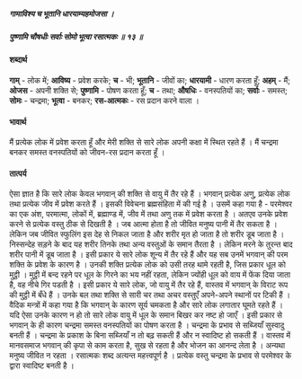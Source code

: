 ##### गामाविश्य च भूतानि धारयाम्यहमोजसा ।
##### पुष्णामि चौषधीः सर्वाः सोमो भूत्वा रसात्मकः ॥ १३ ॥

#### शब्दार्थ

**गाम्** - लोक में; **आविष्य** - प्रवेश करके; **च** - भी; **भूतानि** - जीवों का; **धारयामी** - धारण करता हूँ; **अहम्** - मैं; **ओजस** - अपनी शक्ति से; **पुष्णामि** - पोषण करता हूँ; **च** - तथा; **औषधिः** - वनस्पतियों का; **सर्वाः** - समस्त; **सोमः** - चन्द्रमा; **भूत्वा** - बनकर; **रस-आत्मकः** - रस प्रदान करने वाला ।‌‌‌

#### भावार्थ

मैं प्रत्येक लोक में प्रवेश करता हूँ और मेरी शक्ति से सारे लोक अपनी कक्षा में स्थित रहते हैं । मैं चन्द्रमा बनकर समस्त वनस्पतियों को जीवन-रस प्रदान करता हूँ ।

#### तात्पर्य

ऐसा ज्ञात है कि सारे लोक केवल भगवान् की शक्ति से वायु में तैर रहे हैं । भगवान् प्रत्येक अणु, प्रत्येक लोक तथा प्रत्येक जीव में प्रवेश करते हैं । इसकी विवेचना ब्रह्मसंहिता में की गई है । उसमें कहा गया है - परमेश्वर का एक अंश, परमात्मा, लोकों में, ब्रह्माण्ड में, जीव में तथा अणु तक में प्रवेश करता है । अतएव उनके प्रवेश करने से प्रत्येक वस्तु ठीक से दिखती है । जब आत्मा होता है तो जीवित मनुष्य पानी में तैर सकता है । लेकिन जब जीवित स्फुलिंग इस देह से निकल जाता है और शरीर मृत हो जाता है तो शरीर डूब जाता है । निस्सन्देह सड़ने के बाद यह शरीर तिनके तथा अन्य वस्तुओं के समान तैरता है । लेकिन मरने के तुरन्त बाद शरीर पानी में डूब जाता है । इसी प्रकार ये सारे लोक शून्य में तैर रहे हैं और यह सब उनमें भगवान् की परम शक्ति के प्रवेश के कारण है । उनकी शक्ति प्रत्येक लोक को उसी तरह थामे रहती है, जिस प्रकार धूल को मुट्ठी । मुट्ठी में बन्द रहने पर धूल के गिरने का भय नहीं रहता, लेकिन ज्योंही धूल को वाय में फेंक दिया जाता है, वह नीचे गिर पडती है । इसी प्रकार ये सारे लोक, जो वायु में तैर रहे हैं, वास्तव में भगवान् के विराट रूप की मुट्ठी में बँधे हैं । उनके बल तथा शक्ति से सारी चर तथा अचर वस्तुएँ अपने-अपने स्थानों पर टिकी हैं । वैदिक मन्त्रों में कहा गया है कि भगवान् के कारण सूर्य चमकता है और सारे लोक लगातार घूमते रहते हैं । यदि ऐसा उनके कारण न हो तो सारे लोक वायु में धूल के समान बिखर कर नष्ट हो जाएँ । इसी प्रकार से भगवान् के ही कारण चन्द्रमा समस्त वनस्पतियों का पोषण करता है । चन्द्रमा के प्रभाव से सब्जियाँ सुस्वादु बनती हैं । चन्द्रमा के प्रकाश के बिना सब्जियाँ न तो बढ़ सकती हैं और न स्वादिष्ट हो सकती हैं । वास्तव में मानवसमाज भगवान् की कृपा से काम करता है, सुख से रहता है और भोजन का आनन्द लेता है । अन्यथा मनुष्य जीवित न रहता । रसात्मकः शब्द अत्यन्त महत्त्वपूर्ण है । प्रत्येक वस्तु चन्द्रमा के प्रभाव से परमेश्वर के द्वारा स्वादिष्ट बनती है ।